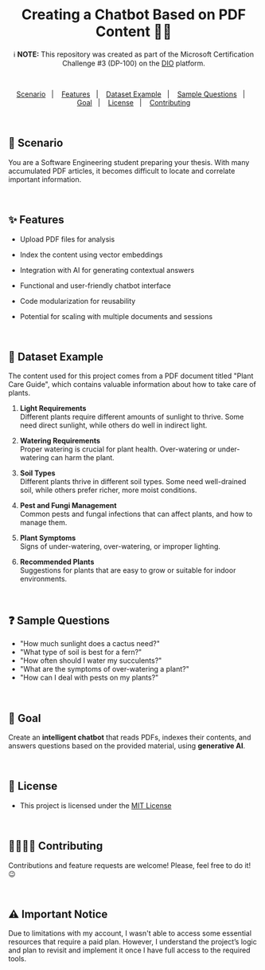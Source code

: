 <h1 align="center">Creating a Chatbot Based on PDF Content 🤖📓</h1> 

<p align="center">
  ℹ️ <strong>NOTE:</strong> This repository was created as part of the Microsoft Certification Challenge #3 (DP-100) on the <a href="https://dio.me">DIO</a> platform.
</p>

<br>

<p align="center">  
  <a href="#-scenarios">Scenario</a>&nbsp;&nbsp;&nbsp;|&nbsp;&nbsp;&nbsp;
  <a href="#-features">Features</a>&nbsp;&nbsp;&nbsp;|&nbsp;&nbsp;&nbsp;
  <a href="#-dataset-example">Dataset Example</a>&nbsp;&nbsp;&nbsp;|&nbsp;&nbsp;&nbsp;
  <a href="#-sample-questions">Sample Questions</a>&nbsp;&nbsp;&nbsp;|&nbsp;&nbsp;&nbsp;
  <a href="#-goal">Goal</a>&nbsp;&nbsp;&nbsp;|&nbsp;&nbsp;&nbsp;
  <a href="#-license">License</a>&nbsp;&nbsp;&nbsp;|&nbsp;&nbsp;&nbsp;
  <a href="#-contributing">Contributing</a>
</p>

<br>

## 📸 Scenario
You are a Software Engineering student preparing your thesis. With many accumulated PDF articles, it becomes difficult to locate and correlate important information.

<br>

## ✨ Features

- Upload PDF files for analysis
- Index the content using vector embeddings
- Integration with AI for generating contextual answers
- Functional and user-friendly chatbot interface
- Code modularization for reusability
- Potential for scaling with multiple documents and sessions

  <br>

## 💾 Dataset Example

The content used for this project comes from a PDF document titled "Plant Care Guide", which contains valuable information about how to take care of plants.

1. **Light Requirements**  
   Different plants require different amounts of sunlight to thrive. Some need direct sunlight, while others do well in indirect light.

2. **Watering Requirements**  
   Proper watering is crucial for plant health. Over-watering or under-watering can harm the plant.

3. **Soil Types**  
   Different plants thrive in different soil types. Some need well-drained soil, while others prefer richer, more moist conditions.

4. **Pest and Fungi Management**  
   Common pests and fungal infections that can affect plants, and how to manage them.

5. **Plant Symptoms**  
   Signs of under-watering, over-watering, or improper lighting.

6. **Recommended Plants**  
   Suggestions for plants that are easy to grow or suitable for indoor environments.


  <br>


  ## ❓ Sample Questions
  
- "How much sunlight does a cactus need?"
- "What type of soil is best for a fern?"
- "How often should I water my succulents?"
- "What are the symptoms of over-watering a plant?"
- "How can I deal with pests on my plants?"

<br>

## 🎯 Goal
Create an **intelligent chatbot** that reads PDFs, indexes their contents, and answers questions based on the provided material, using **generative AI**.

<br>

## 📜 License

* This project is licensed under the [MIT License](https://choosealicense.com/licenses/mit/)

<br>

## 🫱🏻‍🫲🏻 Contributing
<p> Contributions and feature requests are welcome! Please, feel free to do it! 😉 </p>

<br>

## ⚠️ Important Notice
Due to limitations with my account, I wasn't able to access some essential resources that require a paid plan. 
However, I understand the project’s logic and plan to revisit and implement it once I have full access to the required tools.
